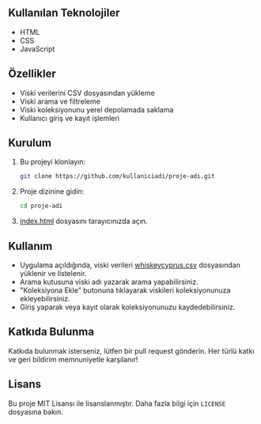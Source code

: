 
## Kullanılan Teknolojiler

- HTML
- CSS
- JavaScript

## Özellikler

- Viski verilerini CSV dosyasından yükleme
- Viski arama ve filtreleme
- Viski koleksiyonunu yerel depolamada saklama
- Kullanıcı giriş ve kayıt işlemleri

## Kurulum

1. Bu projeyi klonlayın:

    ```sh
    git clone https://github.com/kullaniciadi/proje-adi.git
    ```

2. Proje dizinine gidin:

    ```sh
    cd proje-adi
    ```

3. [index.html](http://_vscodecontentref_/4) dosyasını tarayıcınızda açın.

## Kullanım

- Uygulama açıldığında, viski verileri [whiskeycyprus.csv](http://_vscodecontentref_/5) dosyasından yüklenir ve listelenir.
- Arama kutusuna viski adı yazarak arama yapabilirsiniz.
- "Koleksiyona Ekle" butonuna tıklayarak viskileri koleksiyonunuza ekleyebilirsiniz.
- Giriş yaparak veya kayıt olarak koleksiyonunuzu kaydedebilirsiniz.

## Katkıda Bulunma

Katkıda bulunmak isterseniz, lütfen bir pull request gönderin. Her türlü katkı ve geri bildirim memnuniyetle karşılanır!

## Lisans

Bu proje MIT Lisansı ile lisanslanmıştır. Daha fazla bilgi için `LICENSE` dosyasına bakın.
